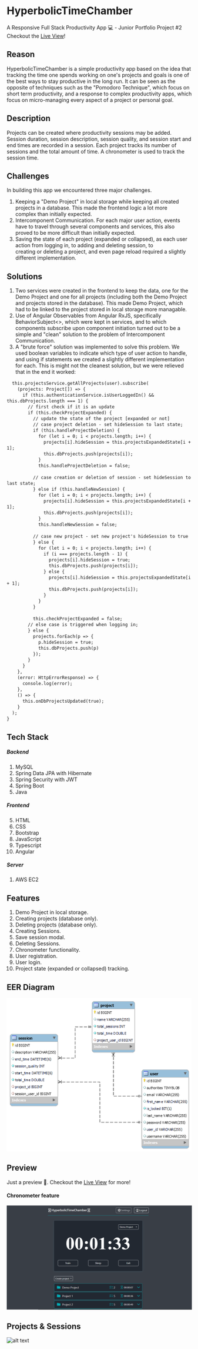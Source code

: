 # HyperbolicTimeChamber
A Responsive Full Stack Productivity App 💻 - Junior Portfolio Project #2
<br>
Checkout the [Live View](http://44.201.211.71)!

## Reason
HyperbolicTimeChamber is a simple productivity app based on the idea that tracking the time one spends working on one's projects and goals is one of the best ways to stay productive in the long run. It can be seen as the opposite of techniques such as the "Pomodoro Technique", which focus on short term productivity, and a response to complex productivity apps, which focus on micro-managing every aspect of a project or personal goal.

## Description
Projects can be created where productivity sessions may be added. Session duration, session description, session quality, and session start and end times are recorded in a session. Each project tracks its number of sessions and the total amount of time. A chronometer is used to track the session time. 

## Challenges
In building this app we encountered three major challenges.
1. Keeping a "Demo Project" in local storage while keeping all created projects in a database. This made the frontend logic a lot more   
   complex than initially expected.
3. Intercomponent Communication. For each major user action, events have to travel through several components and services, this also 
   proved to be more difficult than initially expected. 
5. Saving the state of each project (expanded or collapsed), as each user action from logging in, to adding and deleting session, to  
   creating or deleting a project, and even page reload required a slightly different implementation.

## Solutions
1. Two services were created in the frontend to keep the data, one for the Demo Project and one for all projects (including both the Demo
   Project and projects stored in the database). This made Demo Project, which had to be linked to the project stored in local storage 
   more managable.
2. Use of Angular Observables from Angular RxJS, specifically BehaviorSubject<<boolean>>, which were kept in services, and to which 
   components subscribe upon component initiation turned out to be a simple and "clean" solution to the problem of Intercomponent  
   Communication.
3. A "brute force" solution was implemented to solve this problem. We used boolean variables to indicate which type of user action to 
   handle, and using if statements we created a slightly different implementation for each. This is might not the cleanest solution, but    we were relieved that in the end it worked: 
  
  ```getAllProjects(user: User) {
    this.projectsService.getAllProjects(user).subscribe(
      (projects: Project[]) => {
        if (this.authenticationService.isUserLoggedIn() && this.dbProjects.length === 1) {
          // first check if it is an update
          if (this.checkProjectExpanded) {
            // update the state of the project [expanded or not]
            // case project deletion - set hideSession to last state;
            if (this.handleProjectDeletion) {
              for (let i = 0; i < projects.length; i++) {
                projects[i].hideSession = this.projectsExpandedState[i + 1];
                this.dbProjects.push(projects[i]);
              }
              this.handleProjectDeletion = false;

            // case creation or deletion of session - set hideSession to last state;
            } else if (this.handleNewSession) {
              for (let i = 0; i < projects.length; i++) {
                projects[i].hideSession = this.projectsExpandedState[i + 1];
                this.dbProjects.push(projects[i]);
              }
              this.handleNewSession = false;

            // case new project - set new project's hideSession to true
            } else {
              for (let i = 0; i < projects.length; i++) {
                if (i === projects.length - 1) {
                  projects[i].hideSession = true;
                  this.dbProjects.push(projects[i]);
                } else {
                  projects[i].hideSession = this.projectsExpandedState[i + 1];
                  this.dbProjects.push(projects[i]);
                }
              }
            }

            this.checkProjectExpanded = false;
          // else case is triggered when logging in;
          } else {
            projects.forEach(p => {
              p.hideSession = true;
              this.dbProjects.push(p)
            });
          }
        }
      },
      (error: HttpErrorResponse) => {
        console.log(error);
      },
      () => {
        this.onDbProjectsUpdated(true);
      }
    );
  }
  ```

## Tech Stack
##### Backend
1. MySQL
2. Spring Data JPA with Hibernate
3. Spring Security with JWT
3. Spring Boot
4. Java

##### Frontend
5. HTML
6. CSS
7. Bootstrap
8. JavaScript
9. Typescript
10. Angular

##### Server
1. AWS EC2

## Features
1. Demo Project in local storage.
2. Creating projects (database only).
3. Deleting projects (database only).
4. Creating Sessions.
5. Save session modal.
6. Deleting Sessions.
7. Chronometer functionality.
8. User registration.
9. User login.
10. Project state (expanded or collapsed) tracking.    

## EER Diagram
![alt text](https://github.com/edgarfrancisco2022/HyperbolicTimeChamber/blob/main/HyperbolicTimeChamber%20EER%20Diagram.png?raw=true)

## Preview
Just a preview 👀. Checkout the [Live View](http://44.201.211.71) for more!
#### Chronometer feature   
![alt text](https://github.com/edgarfrancisco2022/HyperbolicTimeChamber/blob/main/HyperbolicTmeChamber%20Chronometer.png)
   
## Projects & Sessions
![alt text]()   
